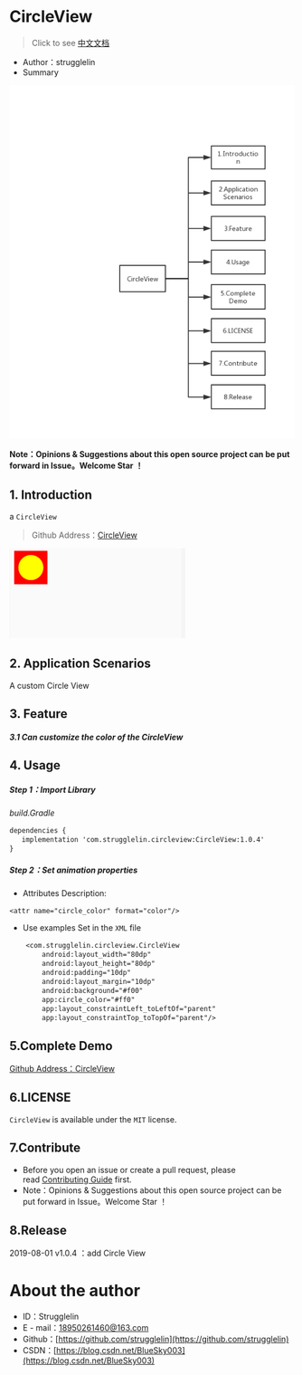 # CircleView
>  Click to see [中文文档](https://github.com/strugglelin/CircleView/blob/master/README.md)
- Author：strugglelin
- Summary


![示意图](https://raw.githubusercontent.com/strugglelin/CircleView/master/image/Introduction-en.png)


**Note：Opinions & Suggestions about this open source project can be put forward in Issue。Welcome Star ！**

## 1. Introduction
a `CircleView`
>Github Address：[CircleView](https://github.com/strugglelin/CircleView)

![示意图](https://raw.githubusercontent.com/strugglelin/CircleView/master/image/circleview.png)


## 2. Application Scenarios
A custom Circle View


## 3. Feature

##### 3.1 Can customize the color of the CircleView


## 4. Usage

##### Step 1：Import Library

*build.Gradle*

```
dependencies {
   implementation 'com.strugglelin.circleview:CircleView:1.0.4'
}
```

##### Step 2：Set animation properties
- Attributes Description:

```
<attr name="circle_color" format="color"/>
```

- Use examples
Set in the ` XML ` file

```
    <com.strugglelin.circleview.CircleView
        android:layout_width="80dp"
        android:layout_height="80dp"
        android:padding="10dp"
        android:layout_margin="10dp"
        android:background="#f00"
        app:circle_color="#ff0"
        app:layout_constraintLeft_toLeftOf="parent"
        app:layout_constraintTop_toTopOf="parent"/>
```

## 5.Complete Demo
[Github Address：CircleView](https://github.com/strugglelin/CircleView)


## 6.LICENSE

`CircleView` is available under the `MIT` license.

## 7.Contribute
- Before you open an issue or create a pull request, please read [Contributing Guide](https://github.com/strugglelin/CircleView/blob/master/CONTRIBUTING.md) first.
- Note：Opinions & Suggestions about this open source project can be put forward in Issue。Welcome Star ！

## 8.Release
2019-08-01 v1.0.4 ：add Circle View

# About the author
- ID：Strugglelin
- E - mail：[18950261460@163.com](18950261460@163.com)
- Github：[https://github.com/strugglelin](https://github.com/strugglelin)
- CSDN：[https://blog.csdn.net/BlueSky003](https://blog.csdn.net/BlueSky003)